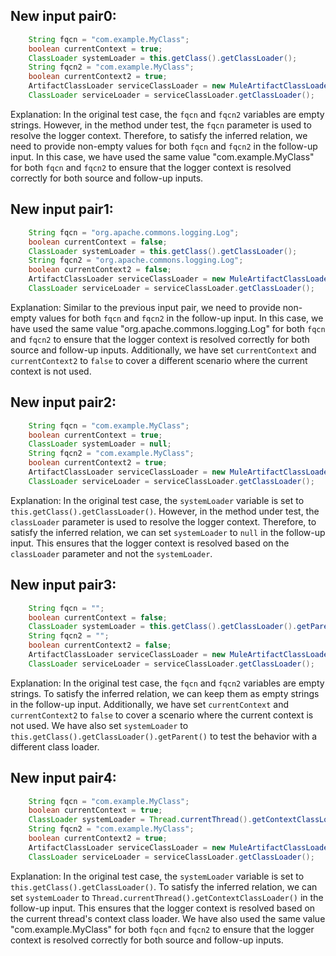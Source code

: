 ## New input pair0:
```java
    String fqcn = "com.example.MyClass";
    boolean currentContext = true;
    ClassLoader systemLoader = this.getClass().getClassLoader();
    String fqcn2 = "com.example.MyClass";
    boolean currentContext2 = true;
    ArtifactClassLoader serviceClassLoader = new MuleArtifactClassLoader("test", new ApplicationDescriptor("test"), new URL[0], this.getClass().getClassLoader(), mock(ClassLoaderLookupPolicy.class));
    ClassLoader serviceLoader = serviceClassLoader.getClassLoader();
```

Explanation: In the original test case, the `fqcn` and `fqcn2` variables are empty strings. However, in the method under test, the `fqcn` parameter is used to resolve the logger context. Therefore, to satisfy the inferred relation, we need to provide non-empty values for both `fqcn` and `fqcn2` in the follow-up input. In this case, we have used the same value "com.example.MyClass" for both `fqcn` and `fqcn2` to ensure that the logger context is resolved correctly for both source and follow-up inputs.

## New input pair1:
```java
    String fqcn = "org.apache.commons.logging.Log";
    boolean currentContext = false;
    ClassLoader systemLoader = this.getClass().getClassLoader();
    String fqcn2 = "org.apache.commons.logging.Log";
    boolean currentContext2 = false;
    ArtifactClassLoader serviceClassLoader = new MuleArtifactClassLoader("test", new ApplicationDescriptor("test"), new URL[0], this.getClass().getClassLoader(), mock(ClassLoaderLookupPolicy.class));
    ClassLoader serviceLoader = serviceClassLoader.getClassLoader();
```

Explanation: Similar to the previous input pair, we need to provide non-empty values for both `fqcn` and `fqcn2` in the follow-up input. In this case, we have used the same value "org.apache.commons.logging.Log" for both `fqcn` and `fqcn2` to ensure that the logger context is resolved correctly for both source and follow-up inputs. Additionally, we have set `currentContext` and `currentContext2` to `false` to cover a different scenario where the current context is not used.

## New input pair2:
```java
    String fqcn = "com.example.MyClass";
    boolean currentContext = true;
    ClassLoader systemLoader = null;
    String fqcn2 = "com.example.MyClass";
    boolean currentContext2 = true;
    ArtifactClassLoader serviceClassLoader = new MuleArtifactClassLoader("test", new ApplicationDescriptor("test"), new URL[0], this.getClass().getClassLoader(), mock(ClassLoaderLookupPolicy.class));
    ClassLoader serviceLoader = serviceClassLoader.getClassLoader();
```

Explanation: In the original test case, the `systemLoader` variable is set to `this.getClass().getClassLoader()`. However, in the method under test, the `classLoader` parameter is used to resolve the logger context. Therefore, to satisfy the inferred relation, we can set `systemLoader` to `null` in the follow-up input. This ensures that the logger context is resolved based on the `classLoader` parameter and not the `systemLoader`.

## New input pair3:
```java
    String fqcn = "";
    boolean currentContext = false;
    ClassLoader systemLoader = this.getClass().getClassLoader().getParent();
    String fqcn2 = "";
    boolean currentContext2 = false;
    ArtifactClassLoader serviceClassLoader = new MuleArtifactClassLoader("test", new ApplicationDescriptor("test"), new URL[0], this.getClass().getClassLoader(), mock(ClassLoaderLookupPolicy.class));
    ClassLoader serviceLoader = serviceClassLoader.getClassLoader();
```

Explanation: In the original test case, the `fqcn` and `fqcn2` variables are empty strings. To satisfy the inferred relation, we can keep them as empty strings in the follow-up input. Additionally, we have set `currentContext` and `currentContext2` to `false` to cover a scenario where the current context is not used. We have also set `systemLoader` to `this.getClass().getClassLoader().getParent()` to test the behavior with a different class loader.

## New input pair4:
```java
    String fqcn = "com.example.MyClass";
    boolean currentContext = true;
    ClassLoader systemLoader = Thread.currentThread().getContextClassLoader();
    String fqcn2 = "com.example.MyClass";
    boolean currentContext2 = true;
    ArtifactClassLoader serviceClassLoader = new MuleArtifactClassLoader("test", new ApplicationDescriptor("test"), new URL[0], this.getClass().getClassLoader(), mock(ClassLoaderLookupPolicy.class));
    ClassLoader serviceLoader = serviceClassLoader.getClassLoader();
```

Explanation: In the original test case, the `systemLoader` variable is set to `this.getClass().getClassLoader()`. To satisfy the inferred relation, we can set `systemLoader` to `Thread.currentThread().getContextClassLoader()` in the follow-up input. This ensures that the logger context is resolved based on the current thread's context class loader. We have also used the same value "com.example.MyClass" for both `fqcn` and `fqcn2` to ensure that the logger context is resolved correctly for both source and follow-up inputs.